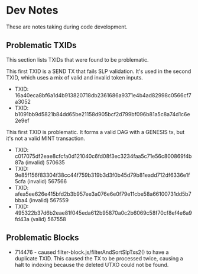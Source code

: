 # Dev Notes

These are notes taking during code development.

## Problematic TXIDs

This section lists TXIDs that were found to be problematic.

This first TXID is a SEND TX that fails SLP validation. It's used in the second TXID, which uses a mix of valid and invalid token inputs.

- TXID: 16a40eca8bf6a1d4b913820718db2361686a9371e4b4ad82998c0566cf7a3052
- TXID: b1091bb9d5821b84dd65be21158d905bcf2d799bf096b81a5c8a74d1c6e2e9ef


This first TXID is problematic. It forms a valid DAG with a GENESIS tx, but it's not a valid MINT transaction.
- TXID: c017075df2eae8cfcfa0d121040c6fd08f3ec3234faa5c71e56c800869f4b87a (invalid) 570635
- TXID: 9e85f156f83304f38cc44f759b319b3d3f0b45d79b81eadd712df6336e1f5cfa (invalid) 567566
- TXID: afea5ee626e415bfd2b3b957ee3a076e6e0f79e11cbe58a66100731dd5b7bba4 (invalid) 567559
- TXID: 495322b37d6b2eae81f045eda612b95870a0c2b6069c58f70cf8ef4e6a9fd43a (valid) 567558

## Problematic Blocks

- 714476 - caused filter-block.js/filterAndSortSlpTxs2() to have a duplicate TXID. This caused the TX to be processed twice, causing a halt to indexing because the deleted UTXO could not be found.
